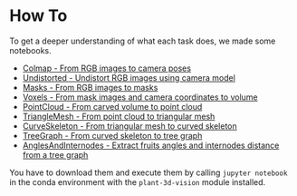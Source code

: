 # How To

To get a deeper understanding of what each task does, we made some notebooks.

- [Colmap - From RGB images to camera poses](../../assets/notebooks/HowTo%20-Colmap-%20From%20RGB%20images%20to%20camera%20poses.ipynb)
- [Undistorted - Undistort RGB images using camera model](../../assets/notebooks/HowTo%20-Undistorted-%20Undistort%20RGB%20images%20using%20camera%20model.ipynb)
- [Masks - From RGB images to masks](../../assets/notebooks/HowTo%20-Masks-%20From%20RGB%20images%20to%20masks.ipynb)
- [Voxels - From mask images and camera coordinates to volume](../../assets/notebooks/HowTo%20-Voxels-%20From%20mask%20images%20and%20camera%20coordinates%20to%20volume.ipynb)
- [PointCloud - From carved volume to point cloud](../../assets/notebooks/HowTo%20-PointCloud-%20From%20carved%20volume%20to%20point%20cloud.ipynb)
- [TriangleMesh - From point cloud to triangular mesh](../../assets/notebooks/HowTo%20-TriangleMesh-%20From%20point%20cloud%20to%20triangular%20mesh.ipynb)
- [CurveSkeleton - From triangular mesh to curved skeleton](../../assets/notebooks/HowTo%20-CurveSkeleton-%20From%20triangular%20mesh%20to%20curved%20skeleton.ipynb)
- [TreeGraph - From curved skeleton to tree graph](../../assets/notebooks/HowTo%20-TreeGraph-%20From%20curved%20skeleton%20to%20tree%20graph.ipynb)
- [AnglesAndInternodes - Extract fruits angles and internodes distance from a tree graph](../../assets/notebooks/HowTo%20-AnglesAndInternodes-%20Extract%20fruits%20angles%20and%20internodes%20distance%20from%20a%20tree%20graph.ipynb)

You have to download them and execute them by calling `jupyter notebook` in the conda environment with the `plant-3d-vision` module installed.